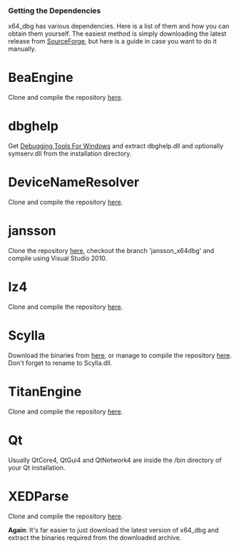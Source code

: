 ### Getting the Dependencies ###

x64_dbg has various dependencies. Here is a list of them and how you can obtain them yourself. The easiest method is simply downloading the latest release from [SourceForge](http://download.x64dbg.com), but here is a guide in case you want to do it manually.

# BeaEngine #
Clone and compile the repository [here](https://bitbucket.org/mrexodia/beaengine).

# dbghelp #
Get [Debugging Tools For Windows](http://go.microsoft.com/fwlink/p/?linkid=84137) and extract dbghelp.dll and optionally symserv.dll from the installation directory.

# DeviceNameResolver #
Clone and compile the repository [here](https://bitbucket.org/mrexodia/devicenameresolver).

# jansson #
Clone the repository [here](https://bitbucket.org/mrexodia/jansson), checkout the branch 'jansson_x64dbg' and compile using Visual Studio 2010.

# lz4 #
Clone and compile the repository [here](https://bitbucket.org/mrexodia/lz4).

# Scylla #
Download the binaries from [here](https://tuts4you.com/download.php?view.3503), or manage to compile the repository [here](https://github.com/NtQuery/Scylla). Don't forget to rename to Scylla.dll.

# TitanEngine #
Clone and compile the repository [here](https://bitbucket.org/mrexodia/titanengine-update).

# Qt #
Usually QtCore4, QtGui4 and QtNetwork4 are inside the /bin directory of your Qt installation.

# XEDParse #
Clone and compile the repository [here](https://bitbucket.org/mrexodia/xedparse).

**Again**: It's far easier to just download the latest version of x64_dbg and extract the binaries required from the downloaded archive.